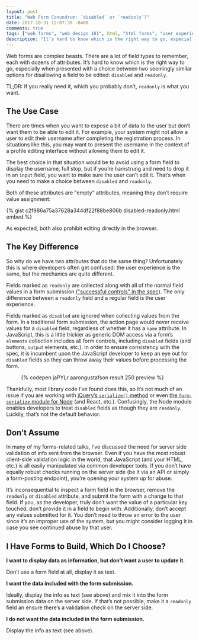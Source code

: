 ```yaml
---
layout: post
title: "Web Form Conundrum: `disabled` or `readonly`?"
date: 2017-10-31 12:07:39 -0400
comments: true
tags: ["web forms", "web design 101", html, "html forms", "user experience"]
description: "It’s hard to know which is the right way to go, especially when presented with a choice between two seemingly similar options for disallowing a field to be edited."
---
```


Web forms are complex beasts. There are a lot of field types to remember, each with dozens of attributes. It’s hard to know which is the right way to go, especially when presented with a choice between two seemingly similar options for disallowing a field to be edited: `disabled` and `readonly`.

TL;DR: If you really need it, which you probably don’t, `readonly` is what you want.

<!-- more -->

## The Use Case

There are times when you want to expose a bit of data to the user but don’t want them to be able to edit it. For example, your system might not allow a user to edit their username after completing the registration process. In situations like this, you may want to present the username in the context of a profile editing interface without allowing them to edit it.

The best choice in that situation would be to avoid using a form field to display the username, full stop, but if you’re hamstrung and need to drop it in an `input` field, you want to make sure the user can’t edit it. That’s when you need to make a choice between `disabled` and `readonly`.

Both of these attributes are "empty" attributes, meaning they don’t require value assignment:

{% gist c2f986a75a37628a344df22f88be806b disabled-readonly.html embed %}

As expected, both also prohibit editing directly in the browser. 

## The Key Difference

So why do we have two attributes that do the same thing? Unfortunately this is where developers often get confused: the user experience is the same, but the mechanics are quite different.

Fields marked as `readonly` are collected along with all of the normal field values in a form submission (["successful controls" in the spec](https://www.w3.org/TR/html401/interact/forms.html#h-17.13.2)). The only difference between a `readonly` field and a regular field is the user experience.

Fields marked as `disabled` are ignored when collecting values from the form. In a traditional form submission, the action page would never receive values for a `disabled` field, regardless of whether it has a `name` attribute. In JavaScript, this is a little trickier as generic DOM access via a form’s `elements` collection includes all form controls, including `disabled` fields (and buttons, `output` elements, etc.). In order to ensure consistency with the spec, it is incumbent upon the JavaScript developer to keep an eye out for `disabled` fields so they can throw away their values before processing the form. 


<figure id="fig-2017-10-31-01" class="media-container">
{% codepen jaPYLr aarongustafson result 250 preview %}
</figure>

Thankfully, most library code I’ve found does this, so it’s not much of an issue if you are working with [jQuery’s `serialize()` method](https://api.jquery.com/serialize/) or even [the `form-serialize` module for Node](https://www.npmjs.com/package/form-serialize) (and React, etc.). Confusingly, the Node module enables developers to treat `disabled` fields as though they are `readonly`. Luckily, that’s not the default behavior.

## Don’t Assume

In many of my forms-related talks, I’ve discussed the need for server side validation of info sent from the browser. Even if you have the most robust client-side validation logic in the world, that JavaScript (and your HTML, etc.) is all easily manipulated via common developer tools. If you don’t have equally robust checks running on the server side (be it via an API or simply a form-posting endpoint), you’re opening your system up for abuse.

It’s inconsequential to inspect a form field in the browser, remove the `readonly` or `disabled` attribute, and submit the form with a change to that field. If you, as the developer, truly don’t want the value of a particular key touched, don’t provide it in a field to begin with. Additionally, don’t accept any values submitted for it. You don’t need to throw an error to the user since it’s an improper use of the system, but you might consider logging it in case you see continued abuse by that user.

## I Have Forms to Build, Which Do I Choose?

**I want to display data as information, but don’t want a user to update it.**

Don’t use a form field at all, display it as text.

**I want the data included with the form submission.**

Ideally, display the info as text (see above) and mix it into the form submission data on the server side. If that’s not possible, make it a `readonly` field an ensure there’s a validation check on the server side.

**I do not want the data included in the form submission.**

Display the info as text (see above).